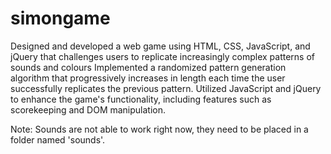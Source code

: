 # simongame

Designed and developed a web game using HTML, CSS, JavaScript, and jQuery that challenges users to replicate increasingly complex patterns of sounds and colours
Implemented a randomized pattern generation algorithm that progressively increases in length each time the user successfully replicates the previous pattern.
Utilized JavaScript and jQuery to enhance the game's functionality, including features such as scorekeeping and DOM manipulation.

Note: Sounds are not able to work right now, they need to be placed in a folder named 'sounds'. 
